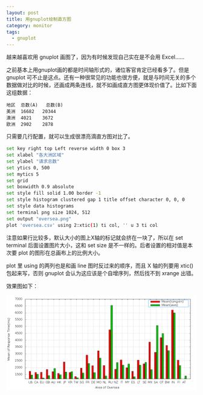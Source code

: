 ```yaml
---
layout: post
title: 用gnuplot绘制直方图 
category: monitor
tags:
  - gnuplot
---
```

越来越喜欢用 gnuplot 画图了，因为有时候发现自己实在是不会用 Excel……

之前基本上用gnuplot画的都是时间轴形式的，诸位客官肯定已经看多了。但是 gnuplot 可不止是这点。还有一种很常见的功能也很方便，就是与时间无关的多个数据做对比的时候，还画成两条连线，就不如画成直方图更体现价值了。比如下面这组数据：

    地区	总数(A)	总数(B)
    美洲	16682	20344
    澳洲	4021	3672
    欧洲	2902	2878

只需要几行配置，就可以生成很漂亮滴直方图对比了。

```bash
set key right top Left reverse width 0 box 3
set xlabel "各大洲区域"
set ylabel "请求总数"
set ytics 0, 500
set mytics 5
set grid
set boxwidth 0.9 absolute
set style fill solid 1.00 border -1
set style histogram clustered gap 1 title offset character 0, 0, 0
set style data histograms
set terminal png size 1024, 512
set output "oversea.png"
plot 'oversea.csv' using 2:xtic(1) ti col, '' u 3 ti col
```

注意如果行比较多，默认大小的图上X轴的标记就会挤在一块了，所以在 set terminal 后面设置图片大小，这和 set size 是不一样的。后者设置的相对值是本次要 plot 的图形在总画布上的比例大小。

plot 里 using 的两列也是和画 line 图时反过来的顺序，而且 X 轴的列要用 xtic() 包起来写，否则 gnuplot 会认为这应该是个自增序列，然后找不到 xrange 出错。

效果图如下：

![图片](/images/uploads/gnuplot-boxes.png)
